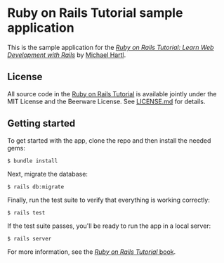# Ruby on Rails Tutorial sample application

This is the sample application for the
[_Ruby on Rails Tutorial: Learn Web Development with Rails_](https://www.railstutorial.org/) by
[Michael Hartl](https://www.michaelhartl.com/).

## License

All source code in the [Ruby on Rails Tutorial](https://www.railstutorial.org/) is available jointly
under the MIT License and the Beerware License. See [LICENSE.md](LICENSE.md) for details.

## Getting started

To get started with the app, clone the repo and then install the needed gems:

```
$ bundle install
```

Next, migrate the database:

```
$ rails db:migrate
```

Finally, run the test suite to verify that everything is working correctly:

```
$ rails test
```

If the test suite passes, you'll be ready to run the app in a local server:

```
$ rails server
```

For more information, see the [_Ruby on Rails Tutorial_ book](https://www.railstutorial.org/book).
